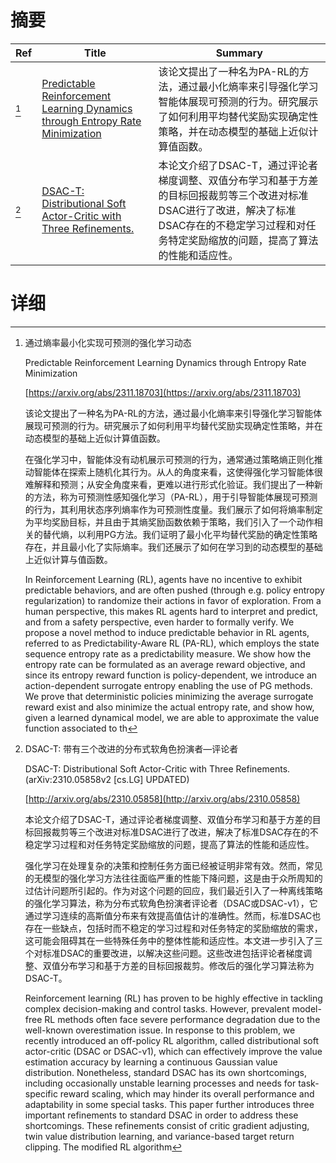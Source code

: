 # 摘要

| Ref | Title | Summary |
| --- | --- | --- |
| [^1] | [Predictable Reinforcement Learning Dynamics through Entropy Rate Minimization](https://arxiv.org/abs/2311.18703) | 该论文提出了一种名为PA-RL的方法，通过最小化熵率来引导强化学习智能体展现可预测的行为。研究展示了如何利用平均替代奖励实现确定性策略，并在动态模型的基础上近似计算值函数。 |
| [^2] | [DSAC-T: Distributional Soft Actor-Critic with Three Refinements.](http://arxiv.org/abs/2310.05858) | 本论文介绍了DSAC-T，通过评论者梯度调整、双值分布学习和基于方差的目标回报裁剪等三个改进对标准DSAC进行了改进，解决了标准DSAC存在的不稳定学习过程和对任务特定奖励缩放的问题，提高了算法的性能和适应性。 |

# 详细

[^1]: 通过熵率最小化实现可预测的强化学习动态

    Predictable Reinforcement Learning Dynamics through Entropy Rate Minimization

    [https://arxiv.org/abs/2311.18703](https://arxiv.org/abs/2311.18703)

    该论文提出了一种名为PA-RL的方法，通过最小化熵率来引导强化学习智能体展现可预测的行为。研究展示了如何利用平均替代奖励实现确定性策略，并在动态模型的基础上近似计算值函数。

    

    在强化学习中，智能体没有动机展示可预测的行为，通常通过策略熵正则化推动智能体在探索上随机化其行为。从人的角度来看，这使得强化学习智能体很难解释和预测；从安全角度来看，更难以进行形式化验证。我们提出了一种新的方法，称为可预测性感知强化学习（PA-RL），用于引导智能体展现可预测的行为，其利用状态序列熵率作为可预测性度量。我们展示了如何将熵率制定为平均奖励目标，并且由于其熵奖励函数依赖于策略，我们引入了一个动作相关的替代熵，以利用PG方法。我们证明了最小化平均替代奖励的确定性策略存在，并且最小化了实际熵率。我们还展示了如何在学习到的动态模型的基础上近似计算与值函数。

    In Reinforcement Learning (RL), agents have no incentive to exhibit predictable behaviors, and are often pushed (through e.g. policy entropy regularization) to randomize their actions in favor of exploration. From a human perspective, this makes RL agents hard to interpret and predict, and from a safety perspective, even harder to formally verify. We propose a novel method to induce predictable behavior in RL agents, referred to as Predictability-Aware RL (PA-RL), which employs the state sequence entropy rate as a predictability measure. We show how the entropy rate can be formulated as an average reward objective, and since its entropy reward function is policy-dependent, we introduce an action-dependent surrogate entropy enabling the use of PG methods. We prove that deterministic policies minimizing the average surrogate reward exist and also minimize the actual entropy rate, and show how, given a learned dynamical model, we are able to approximate the value function associated to th
    
[^2]: DSAC-T: 带有三个改进的分布式软角色扮演者—评论者

    DSAC-T: Distributional Soft Actor-Critic with Three Refinements. (arXiv:2310.05858v2 [cs.LG] UPDATED)

    [http://arxiv.org/abs/2310.05858](http://arxiv.org/abs/2310.05858)

    本论文介绍了DSAC-T，通过评论者梯度调整、双值分布学习和基于方差的目标回报裁剪等三个改进对标准DSAC进行了改进，解决了标准DSAC存在的不稳定学习过程和对任务特定奖励缩放的问题，提高了算法的性能和适应性。

    

    强化学习在处理复杂的决策和控制任务方面已经被证明非常有效。然而，常见的无模型的强化学习方法往往面临严重的性能下降问题，这是由于众所周知的过估计问题所引起的。作为对这个问题的回应，我们最近引入了一种离线策略的强化学习算法，称为分布式软角色扮演者评论者（DSAC或DSAC-v1），它通过学习连续的高斯值分布来有效提高值估计的准确性。然而，标准DSAC也存在一些缺点，包括时而不稳定的学习过程和对任务特定的奖励缩放的需求，这可能会阻碍其在一些特殊任务中的整体性能和适应性。本文进一步引入了三个对标准DSAC的重要改进，以解决这些问题。这些改进包括评论者梯度调整、双值分布学习和基于方差的目标回报裁剪。修改后的强化学习算法称为DSAC-T。

    Reinforcement learning (RL) has proven to be highly effective in tackling complex decision-making and control tasks. However, prevalent model-free RL methods often face severe performance degradation due to the well-known overestimation issue. In response to this problem, we recently introduced an off-policy RL algorithm, called distributional soft actor-critic (DSAC or DSAC-v1), which can effectively improve the value estimation accuracy by learning a continuous Gaussian value distribution. Nonetheless, standard DSAC has its own shortcomings, including occasionally unstable learning processes and needs for task-specific reward scaling, which may hinder its overall performance and adaptability in some special tasks. This paper further introduces three important refinements to standard DSAC in order to address these shortcomings. These refinements consist of critic gradient adjusting, twin value distribution learning, and variance-based target return clipping. The modified RL algorithm 
    

